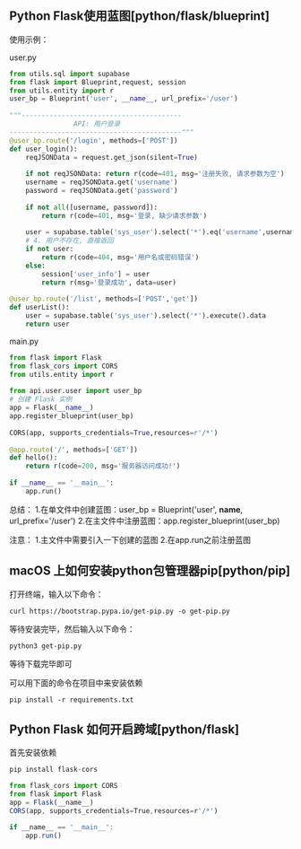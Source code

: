 ## Python Flask使用蓝图[python/flask/blueprint]
使用示例：

user.py
```python
from utils.sql import supabase
from flask import Blueprint,request, session
from utils.entity import r
user_bp = Blueprint('user', __name__, url_prefix='/user')
 
"""----------------------------------------
                API: 用户登录
-------------------------------------------"""
@user_bp.route('/login', methods=['POST'])
def user_login():
    reqJSONData = request.get_json(silent=True)
 
    if not reqJSONData: return r(code=401, msg='注册失败, 请求参数为空')
    username = reqJSONData.get('username')
    password = reqJSONData.get('password')
 
    if not all([username, password]):
        return r(code=401, msg='登录, 缺少请求参数')
 
    user = supabase.table('sys_user').select('*').eq('username',username).eq('password',password).execute().data
    # 4. 用户不存在, 直接返回
    if not user:
        return r(code=404, msg='用户名或密码错误')
    else:
        session['user_info'] = user
        return r(msg='登录成功', data=user)
 
@user_bp.route('/list', methods=['POST','get'])
def userList():
    user = supabase.table('sys_user').select('*').execute().data
    return user
```
main.py
```python
from flask import Flask
from flask_cors import CORS
from utils.entity import r
 
from api.user.user import user_bp
# 创建 Flask 实例
app = Flask(__name__)
app.register_blueprint(user_bp)
 
CORS(app, supports_credentials=True,resources=r'/*')
 
@app.route('/', methods=['GET'])
def hello():
    return r(code=200, msg='服务器访问成功!')
 
if __name__ == '__main__':
    app.run()
```
总结：
    1.在单文件中创建蓝图：user_bp = Blueprint('user', __name__, url_prefix='/user')
    2.在主文件中注册蓝图：app.register_blueprint(user_bp)

注意：
    1.主文件中需要引入一下创建的蓝图
    2.在app.run之前注册蓝图
## macOS 上如何安装python包管理器pip[python/pip]
打开终端，输入以下命令：
```
curl https://bootstrap.pypa.io/get-pip.py -o get-pip.py
```
等待安装完毕，然后输入以下命令：
```
python3 get-pip.py
```
等待下载完毕即可

可以用下面的命令在项目中来安装依赖
```
pip install -r requirements.txt
```
## Python Flask 如何开启跨域[python/flask]
首先安装依赖
```js
pip install flask-cors
```
```js
from flask_cors import CORS
from flask import Flask
app = Flask(__name__)
CORS(app, supports_credentials=True,resources=r'/*')

if __name__ == '__main__':
    app.run()
```